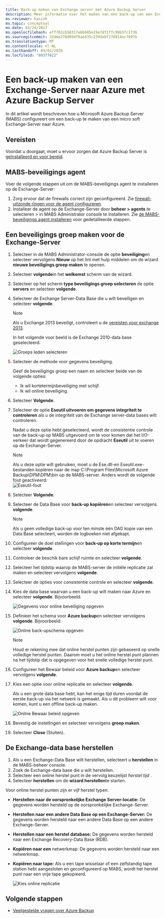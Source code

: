```yaml
---
title: Back-up maken van Exchange server met Azure Backup Server
description: Meer informatie over het maken van een back-up van een Exchange-Server naar Azure Backup met Azure Backup Server
ms.reviewer: kasinh
ms.topic: conceptual
ms.date: 03/24/2017
ms.openlocfilehash: eff702cb50317e6b685e19e7df1ffc99b5fc1736
ms.sourcegitcommit: 3246e278d094f0ae435c2393ebf278914ec7b97b
ms.translationtype: MT
ms.contentlocale: nl-NL
ms.lasthandoff: 09/02/2020
ms.locfileid: "89377622"
---
```

# <a name="back-up-an-exchange-server-to-azure-with-azure-backup-server"></a>Een back-up maken van een Exchange-Server naar Azure met Azure Backup Server

In dit artikel wordt beschreven hoe u Microsoft Azure Backup Server (MABS) configureert om een back-up te maken van een micro soft Exchange-Server naar Azure.  

## <a name="prerequisites"></a>Vereisten

Voordat u doorgaat, moet u ervoor zorgen dat Azure Backup Server is [geïnstalleerd en voor bereid](backup-azure-microsoft-azure-backup.md).

## <a name="mabs-protection-agent"></a>MABS-beveiligings agent

Voer de volgende stappen uit om de MABS-beveiligings agent te installeren op de Exchange-Server:

1. Zorg ervoor dat de firewalls correct zijn geconfigureerd. Zie [firewall-uitzonde ringen voor de agent configureren](/system-center/dpm/configure-firewall-settings-for-dpm?view=sc-dpm-2019).
2. Installeer de agent op de Exchange-Server door **beheer > agents** te selecteren > in MABS Administrator console te installeren. Zie [de MABS-beveiligings agent installeren](/system-center/dpm/deploy-dpm-protection-agent?view=sc-dpm-2019) voor gedetailleerde stappen.

## <a name="create-a-protection-group-for-the-exchange-server"></a>Een beveiligings groep maken voor de Exchange-Server

1. Selecteer in de MABS Administrator-console de optie **beveiliging**en selecteer vervolgens **Nieuw** op het lint met hulp middelen om de wizard **nieuwe beveiligings groep maken** te openen.
2. Selecteer **volgende**in het **welkomst** scherm van de wizard.
3. Selecteer op het scherm **type beveiligings groep selecteren** de optie **servers** en selecteer **volgende**.
4. Selecteer de Exchange Server-Data Base die u wilt beveiligen en selecteer **volgende**.

   > [!NOTE]
   > Als u Exchange 2013 beveiligt, controleert u de [vereisten voor exchange 2013](/system-center/dpm/back-up-exchange).
   >
   >

    In het volgende voor beeld is de Exchange 2010-data base geselecteerd.

    ![Groeps leden selecteren](./media/backup-azure-backup-exchange-server/select-group-members.png)
5. Selecteer de methode voor gegevens beveiliging.

    Geef de beveiligings groep een naam en selecteer beide van de volgende opties:

   * Ik wil kortetermijnbeveiliging met schijf.
   * Ik wil online beveiliging.
6. Selecteer **Volgende**.
7. Selecteer de optie **Eseutil uitvoeren om gegevens integriteit te controleren** als u de integriteit van de Exchange server-data bases wilt controleren.

    Nadat u deze optie hebt geselecteerd, wordt de consistentie controle van de back-up op MABS uitgevoerd om te voor komen dat het I/O-verkeer dat wordt gegenereerd door de opdracht **Eseutil** uit te voeren op de Exchange-Server.

   > [!NOTE]
   > Als u deze optie wilt gebruiken, moet u de Ese.dll-en Eseutil.exe-bestanden kopiëren naar de map C:\Program Files\Microsoft Azure Backup\DPM\DPM\bin op de MABS-server. Anders wordt de volgende fout geactiveerd:  
   > ![Eseutil-fout](./media/backup-azure-backup-exchange-server/eseutil-error.png)
   >
   >
8. Selecteer **Volgende**.
9. Selecteer de Data Base voor **back-up kopiëren**en selecteer vervolgens **volgende**.

   > [!NOTE]
   > Als u geen volledige back-up voor ten minste één DAG kopie van een Data Base selecteert, worden de logboeken niet afgekapt.
   >
   >
10. Configureer de doel stellingen voor **back-up op korte termijn**en selecteer **volgende**.
11. Controleer de beschik bare schijf ruimte en selecteer **volgende**.
12. Selecteer het tijdstip waarop de MABS-server de initiële replicatie zal maken en selecteer vervolgens **volgende**.
13. Selecteer de opties voor consistentie controle en selecteer **volgende**.
14. Kies de data base waarvan u een back-up wilt maken naar Azure en selecteer **volgende**. Bijvoorbeeld:

    ![Gegevens voor online beveiliging opgeven](./media/backup-azure-backup-exchange-server/specify-online-protection-data.png)
15. Definieer het schema voor **Azure backup**en selecteer vervolgens **volgende**. Bijvoorbeeld:

    ![Online back-upschema opgeven](./media/backup-azure-backup-exchange-server/specify-online-backup-schedule.png)

    > [!NOTE]
    > Houd er rekening mee dat online herstel punten zijn gebaseerd op snelle volledige herstel punten. Daarom moet u het online herstel punt plannen na het tijdstip dat is opgegeven voor het snelle volledige herstel punt.
    >
    >
16. Configureer het Bewaar beleid voor **Azure backup**en selecteer vervolgens **volgende**.
17. Kies een optie voor online replicatie en selecteer **volgende**.

    Als u een grote data base hebt, kan het enige tijd duren voordat de eerste back-up via het netwerk is gemaakt. Als u dit probleem wilt voor komen, kunt u een offline back-up maken.  

    ![Online Bewaar beleid opgeven](./media/backup-azure-backup-exchange-server/specify-online-retention-policy.png)
18. Bevestig de instellingen en selecteer vervolgens **groep maken**.
19. Selecteer **Close** (Sluiten).

## <a name="recover-the-exchange-database"></a>De Exchange-data base herstellen

1. Als u een Exchange-Data Base wilt herstellen, selecteert u **herstellen** in de MABS-beheer console.
2. Zoek de Exchange-data base die u wilt herstellen.
3. Selecteer een online herstel punt in de vervolg keuzelijst *herstel tijd* .
4. Selecteer **herstellen** om de **wizard herstellen**te starten.

Voor online herstel punten zijn er vijf herstel typen:

* **Herstellen naar de oorspronkelijke Exchange Server-locatie:** De gegevens worden hersteld op de oorspronkelijke Exchange-Server.
* **Herstellen naar een andere Data Base op een Exchange-Server:** De gegevens worden hersteld naar een andere Data Base op een andere Exchange-Server.
* **Herstellen naar een herstel database:** De gegevens worden hersteld naar een Exchange Recovery-Data Base (RDB).
* **Kopiëren naar een** netwerkmap: De gegevens worden hersteld naar een netwerkmap.
* **Kopiëren naar tape:** Als u een tape wisselaar of een zelfstandig tape station hebt aangesloten en geconfigureerd op MABS, wordt het herstel punt naar een vrije tape gekopieerd.

    ![Kies online replicatie](./media/backup-azure-backup-exchange-server/choose-online-replication.png)

## <a name="next-steps"></a>Volgende stappen

* [Veelgestelde vragen over Azure Backup](backup-azure-backup-faq.md)
